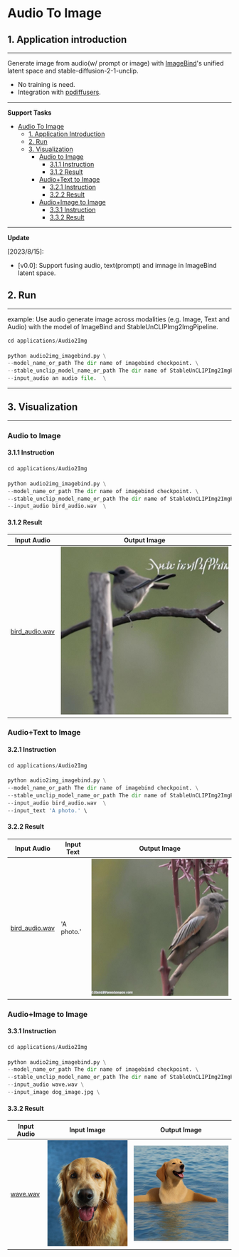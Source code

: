 # Audio To Image

## 1. Application introduction

*****

Generate image from audio(w/ prompt or image) with [ImageBind](https://facebookresearch.github.io/ImageBind/paper)'s unified latent space and stable-diffusion-2-1-unclip.

- No training is need.
- Integration with [ppdiffusers](https://github.com/PaddlePaddle/PaddleMIX/tree/develop/ppdiffusers).

----

**Support Tasks**

- [Audio To Image](#audio-to-image)
  - [1. Application Introduction](#1-Application)
  - [2. Run](#2-Run)
  - [3. Visualization](#3-Visualization)
    - [Audio to Image](#audio-to-image-1)
      - [3.1.1 Instruction](#311-Instruction)
      - [3.1.2 Result](#312-Result)
    - [Audio+Text to Image](#audiotext-to-image)
      - [3.2.1 Instruction](#321-Instruction)
      - [3.2.2 Result](#322-Result)
    - [Audio+Image to Image](#audioimage-to-image)
      - [3.3.1 Instruction](#331-Instruction)
      - [3.3.2 Result](#332-Result)

----

**Update**

[2023/8/15]: 
- [v0.0]: Support fusing audio, text(prompt) and imnage in ImageBind latent space.


## 2. Run
*****

example: Use audio generate image across modalities (e.g. Image, Text and Audio) with the model of ImageBind and StableUnCLIPImg2ImgPipeline.

```python
cd applications/Audio2Img

python audio2img_imagebind.py \
--model_name_or_path The dir name of imagebind checkpoint. \
--stable_unclip_model_name_or_path The dir name of StableUnCLIPImg2ImgPipeline pretrained checkpoint. \
--input_audio an audio file.  \
```

----
## 3. Visualization
----

### Audio to Image
#### 3.1.1 Instruction

```python
cd applications/Audio2Img

python audio2img_imagebind.py \
--model_name_or_path The dir name of imagebind checkpoint. \
--stable_unclip_model_name_or_path The dir name of StableUnCLIPImg2ImgPipeline pretrained checkpoint. \
--input_audio bird_audio.wav  \
```
#### 3.1.2 Result
|  Input Audio | Output Image |
| --- | --- | 
|[bird_audio.wav](https://github.com/luyao-cv/file_download/blob/main/assets/bird_audio.wav)| ![audio2img_output_bird](https://github.com/luyao-cv/file_download/blob/main/vis_audio2img/audio2img_output_bird.jpg)  |


### Audio+Text to Image
#### 3.2.1 Instruction
```python
cd applications/Audio2Img

python audio2img_imagebind.py \
--model_name_or_path The dir name of imagebind checkpoint. \
--stable_unclip_model_name_or_path The dir name of StableUnCLIPImg2ImgPipeline pretrained checkpoint. \
--input_audio bird_audio.wav  \
--input_text 'A photo.' \
```
#### 3.2.2 Result
|  Input Audio | Input Text | Output Image |
| --- | --- |  --- | 
|[bird_audio.wav](https://github.com/luyao-cv/file_download/blob/main/assets/bird_audio.wav) | 'A photo.' | ![audio_text_to_img_output_bird_a_photo](https://github.com/luyao-cv/file_download/blob/main/vis_audio2img/audio_text_to_img_output_bird_a_photo.jpg)


### Audio+Image to Image
#### 3.3.1 Instruction
```python
cd applications/Audio2Img

python audio2img_imagebind.py \
--model_name_or_path The dir name of imagebind checkpoint. \
--stable_unclip_model_name_or_path The dir name of StableUnCLIPImg2ImgPipeline pretrained checkpoint. \
--input_audio wave.wav \
--input_image dog_image.jpg \
```

#### 3.3.2 Result
|  Input Audio | Input Image | Output Image |
| --- | --- |  --- | 
|[wave.wav](https://github.com/luyao-cv/file_download/blob/main/assets/wave.wav) | ![input_dog_image](https://github.com/luyao-cv/file_download/blob/main/assets/dog_image.jpg) | ![audio_img_to_img_output_wave_dog](https://github.com/luyao-cv/file_download/blob/main/vis_audio2img/audio_img_to_img_output_wave_dog.jpg)

